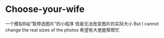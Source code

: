 # Choose-your-wife
一个模拟B站“暂停选图片”的小程序
但是无法改变图片的实际大小
But I cannot change the real sizes of the photos
希望有大佬能帮帮忙
